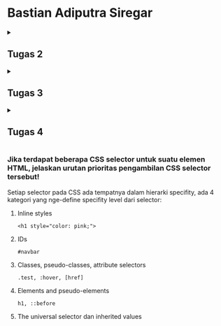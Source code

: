# Bastian Adiputra Siregar
<details><summary><h2>Tugas 2</h2></summary>

[Website](http://bastian-adiputra-regameshop.pbp.cs.ui.ac.id/)
### Jelaskan bagaimana cara kamu mengimplementasikan checklist di atas secara step-by-step (bukan hanya sekadar mengikuti tutorial).
* Membuat sebuah proyek Django baru.

  Buat direktori baru dan masuk ke dalamnya.
  Di dalam direktori yang sama, buat berkas requirements.txt dan tambahkan dependencies berikut.
  ```
  django
  gunicorn
  whitenoise
  psycopg2-binary
  requests
  urllib3
  ```
  
  Buat proyek Django dengan perintah berikut.
  ```
  django-admin startproject <Nama Project> .
  ```

  Tambahkan kedua string berikut pada ALLOWED_HOSTS di settings.py untuk keperluan deployment:
  ```py
  ...
  ALLOWED_HOSTS = ["localhost", "127.0.0.1"]
  ...
  ```

  
* Membuat aplikasi dengan nama main pada proyek tersebut.

  Jalankan perintah berikut untuk membuat aplikasi baru dengan nama main.
  ```
  python manage.py startapp main
  ```


* Melakukan routing pada proyek agar dapat menjalankan aplikasi main.

  Tambahkan 'main' ke dalam daftar aplikasi yang ada sebagai elemen paling terakhir. Daftar aplikasi dapat kamu akses pada variabel INSTALLED_APPS.
  ```py
  INSTALLED_APPS = [
    ...,
    'main'
  ]
  ```


* Membuat model pada aplikasi main dengan nama Product dan memiliki atribut wajib

  Modifikasi berkas models.py dengan kode berikut.
  ```py
  from django.db import models
  
  class Product(models.Model):
      name = models.CharField(max_length=255)
      price = models.IntegerField()
      description = models.TextField()
  
      def __str__(self):
          return self.name
  ```


* Membuat sebuah fungsi pada views.py untuk dikembalikan ke dalam sebuah template HTML yang menampilkan nama aplikasi serta nama dan kelas kamu.

  Memodifikasi views.py yang terletak di dalam berkas aplikasi main.
  ```py
  from django.shortcuts import render

  def show_main(request):
      context = {
          'app': 'RegameShop'
          'name': 'Bastian Adiputra Siregar',
          'class': 'PBP D'
      }
  
      return render(request, "main.html", context)
  ```

  Buka berkas main.html yang telah dibuat sebelumnya dalam direktori templates pada direktori main dan modifikasi dengan code berikut.
  ```html
  ...
  <h5>NPM: </h5>
  <p>{{ npm }}<p>
  <h5>Name: </h5>
  <p>{{ name }}<p>
  <h5>Class: </h5>
  <p>{{ class }}<p>
  ...
  ```


* Membuat sebuah routing pada urls.py aplikasi main untuk memetakan fungsi yang telah dibuat pada views.py.

  Modifikasi urls.py pada direktori main
  ```py
  from django.urls import path
  from main.views import show_main
  
  app_name = 'main'
  
  urlpatterns = [
      path('', show_main, name='show_main'),
  ]
  ```

  Modifikasi urls.py pada direktori proyek
  ```py
  from django.contrib import admin
  from django.urls import path,include
  
  urlpatterns = [
      path('admin/', admin.site.urls),
      path('', include('main.urls')),
  ]
  ```


* Melakukan deployment ke PWS terhadap aplikasi yang sudah dibuat sehingga nantinya dapat diakses oleh teman-temanmu melalui Internet.

  Kembali ke settings.py, menambahkan link sesuai format pws
  ```py
  # URL deployment PWS memiliki format <username-sso>-<nama proyek>.pbp.cs.ui.ac.id.
  ALLOWED_HOSTS = ["127.0.0.1", "localhost", "<URL LINK>"]
  ```

  jalankan perintah-perintah berikut
  ```
  git remote add origin https://github.com/Bastian2312/regameshop.git
  git remote add pws http://pbp.cs.ui.ac.id/bastian.adiputra/regameshop
  git add .
  git commit -m "Initial commit"
  git branch -M main
  git push -u origin main
  git bracnh -M master
  git push pws master
  ```



### Buatlah bagan yang berisi request client ke web aplikasi berbasis Django beserta responnya dan jelaskan pada bagan tersebut kaitan antara urls.py, views.py, models.py, dan berkas html.

![alt text](https://cdn.discordapp.com/attachments/817682466965553152/1282744872079458375/image.png?ex=66e078c1&is=66df2741&hm=17a91b7001c97bf72368e7c8f71c3afc579bdcc4fac11e6da448d840d4585e2a&)

Pada aplikasi Django, client request diarahkan oleh urls.py ke views.py yang memproses logika bisnis, mengambil data dari models.py jika diperlukan, lalu merender respon melalui berkas HTML untuk ditampilkan kembali ke client.



### Jelaskan fungsi git dalam pengembangan perangkat lunak!

Git adalah sistem kontrol versi terdistribusi yang digunakan dalam pengembangan perangkat lunak untuk melacak perubahan kode, memungkinkan kolaborasi antar pengembang, mengelola berbagai versi kode, dan memfasilitasi pemulihan jika terjadi kesalahan, sehingga mempermudah pengelolaan proyek secara terorganisir dan efisien.



### Menurut Anda, dari semua framework yang ada, mengapa framework Django dijadikan permulaan pembelajaran pengembangan perangkat lunak?

karena framework ini menawarkan struktur yang jelas dan lengkap, mencakup banyak fitur "out of the box" seperti autentikasi, manajemen database, dan routing URL, sehingga memungkinkan pemula untuk fokus pada logika aplikasi tanpa harus mengatur komponen-komponen dasar dari awal. Django juga menggunakan bahasa pemrograman python yang populer dengan pengguna2 pemula



### Mengapa model pada Django disebut sebagai ORM?

Model pada Django disebut sebagai ORM (Object-Relational Mapping) karena Django menggunakan pendekatan ini untuk memetakan objek-objek Python (model) ke tabel-tabel dalam database relasional. Dengan ORM, pengembang dapat berinteraksi dengan database menggunakan kode Python, tanpa perlu menulis SQL secara langsung. ORM memungkinkan Django untuk mengelola operasi database seperti pembuatan, pembacaan, pembaruan, dan penghapusan data melalui objek-objek Python, sehingga memudahkan manipulasi data dalam aplikasi.
</details>

<details><summary><h2>Tugas 3</h2></summary>


###  Membuat input form untuk menambahkan objek model pada app sebelumnya.

* Implementasi Skeleton sebagai Kerangka Views
  Buat direktori templates pada direktori utama (root folder) dan buatlah sebuah berkas HTML baru bernama base.html.
  Isilah berkas base.html tersebut dengan kode berikut:
  ```html
  {% load static %}
  <!DOCTYPE html>
  <html lang="en">
    <head>
      <meta charset="UTF-8" />
      <meta name="viewport" content="width=device-width, initial-scale=1.0" />
      {% block meta %} {% endblock meta %}
    </head>
  
    <body>
      {% block content %} {% endblock content %}
    </body>
  </html>
  ```

  Sesuaikan kode dalam settings.py dalam direktori proyek dengan potongan kode berikut
  ```py
  ...
  TEMPLATES = [
      {
          'BACKEND': 'django.template.backends.django.DjangoTemplates',
          'DIRS': [BASE_DIR / 'templates'], # Tambahkan konten baris ini
          'APP_DIRS': True,
          ...
      }
  ]
  ...
  ```

  ubahlah kode berkas main.html menjadi sebagai berikut
  ```html
  {% extends 'base.html' %}
  {% block content %}
  <h1>Project Name</h1>
  
  <h5>NPM: </h5>
  <p>{{ npm }}<p>
  
  <h5>Name:</h5>
  <p>{{ name }}</p>
  
  <h5>Class:</h5>
  <p>{{ class }}</p>
  {% endblock content %}
  ```

  Buat berkas baru pada direktori main dengan nama forms.py untuk membuat struktur form
  ```py
  from django.forms import ModelForm
  from main.models import ProductEntry
  
  class ProductEntryForm(ModelForm):
      class Meta:
          model = ProductEntry
          fields = ["name","description", "price", "quantity"]
  ```



* Mengubah Primary Key Dari Integer Menjadi UUID
  Tambahkan baris ini pada berkas models.py di subdirektori main/.
  ```py
  import uuid

  class ProductEntry(models.Model):
      id = models.UUIDField(primary_key=True, default=uuid.uuid4, editable=False)
      name = models.CharField(max_length=255)
      description = models.TextField()
      price = models.IntegerField()
      quantity = models.IntegerField()
  ```

  Lakukan migrasi model dengan menjalankan perintah berikut.
  ```
  python manage.py makemigrations
  python manage.py migrate
  ```


  
* Membuat Form Input Data dan Menampilkan Data Product Entry Pada HTML
  dalam views.py dalam direktori main tambahkan beberapa import berikut
  ```py
  from django.shortcuts import render, redirect
  from main.forms import ProductEntryForm
  from main.models import ProductEntry
  ```

  buat fungsi baru dengan nama create_product_entry yang menerima parameter request yang dapat menambahkan data Product Entry secara otomatis ketika data di-submit dari form.
  ```py
  def create_product_entry(request):
    form = ProductEntryForm(request.POST or None)

    if form.is_valid() and request.method == "POST":
        form.save()
        return redirect('main:show_main')

    context = {'form': form}
    return render(request, "create_product_entry.html", context)
  ```

  Ubahlah fungsi show_main yang sudah ada pada file views.py
  ```py
  def show_main(request):
    mood_entries = ProductEntry.objects.all()

    context = {
        'name': 'Bastian Adiputra Siregar',
        'class': 'PBP D',
        'npm': '2306245005',
        'product_entries':product_entries
    }

    return render(request, "main.html", context)
  ```

  import fungsi create_product_entry dalam file urls.py pada directory main
  ```py
  from main.views import show_main, create_product_entry
  ```

  tambahkan path URL ke dalam variabel urlpatterns pada urls.py
  ```py
  path('create-product-entry', create_product_entry, name='create-product-entry'),
  ```

  Buat file HTML baru dengan nama create_product_entry.html pada direktori main/templates. Lalu isi dengan kode berikut
  ```html
  {% extends 'base.html' %} 
  {% block content %}
  <h1>Add New Product Entry</h1>
  
  <form method="POST">
    {% csrf_token %}
    <table>
      {{ form.as_table }}
      <tr>
        <td></td>
        <td>
          <input type="submit" value="Add Product" />
        </td>
      </tr>
    </table>
  </form>
  
  {% endblock %}
  ```

  Buka main.html dan tambahkan kode berikut di dalam {% block content %} untuk menampilkan data product
  ```html
  {% extends 'base.html' %}
  {% block content %}
  <h1>RegameShop</h1>
  
  <h5>NPM: </h5>
  <p>{{ npm }}<p>
  
  <h5>Name:</h5>
  <p>{{ name }}</p>
  
  <h5>Class:</h5>
  <p>{{ class }}</p>
  
  {% if not product_entries %}
  <p>Belum ada data product pada RegameShop.</p>
  {% else %}
  <table>
    <tr>
      <th>Product Name</th>
      <th>Time</th>
      <th>description</th>
      <th>price</th>
      <th>quantity</th>
    </tr>
  
    {% comment %} Berikut cara memperlihatkan product di bawah baris ini 
    {% endcomment %} 
    {% for product_entry in product_entries %}
    <tr>
      <td>{{product_entry.name}}</td>
      <td>{{product_entry.time}}</td>
      <td>{{product_entry.description}}</td>
      <td>{{product_entry.price}}</td>
      <td>{{product_entry.quantity}}</td>
    </tr>
    {% endfor %}
  </table>
  {% endif %}
  
  <br />
  
  <a href="{% url 'main:create-product-entry' %}">
    <button>Add New Product Entry</button>
  </a>
  {% endblock content %}
  ```
   


### Tambahkan 4 fungsi views baru untuk melihat objek yang sudah ditambahkan dalam format XML, JSON, XML by ID, dan JSON by ID.

* Mengembalikan Data dalam Bentuk XML, JSON
  tambahkan import HttpResponse dan Serializer dalam views.py pada directory main
  ```py
  from django.http import HttpResponse
  from django.core import serializers
  ```

  Buatlah sebuah fungsi baru yang menerima parameter request dengan nama show_xml, show_json dan buatlah sebuah variabel di dalam fungsi tersebut yang menyimpan hasil query dari seluruh data yang ada pada ProductEntry. Lalu tambahkan return function berupa HttpResponse yang berisi parameter data hasil query yang sudah diserialisasi menjadi XML/Json dan parameter content_type="application/xml" dan content_type="application/json".
  ```py
  def show_xml(request):
    data = ProductEntry.objects.all()
    return HttpResponse(serializers.serialize("xml", data), content_type="application/xml")'

  def show_json(request):
    data = ProductEntry.objects.all()
    return HttpResponse(serializers.serialize("json", data), content_type="application/json")
  ```


* Mengembalikan Data Berdasarkan ID dalam Bentuk XML dan JSON
  Tambahkan return function berupa HttpResponse yang berisi parameter data hasil query yang sudah diserialisasi menjadi JSON atau XML dan parameter content_type dengan value "application/xml"/"application/json". Pada dalamnya buatlah sebuah variabel di dalam fungsi tersebut yang menyimpan hasil query dari data dengan id tertentu yang ada pada ProductEntry.
  ```py
  def show_xml_by_id(request, id):
    data = MoodEntry.objects.filter(pk=id)
    return HttpResponse(serializers.serialize("xml", data), content_type="application/xml")

  def show_json_by_id(request, id):
    data = MoodEntry.objects.filter(pk=id)
    return HttpResponse(serializers.serialize("json", data), content_type="application/json")
  ```



### Membuat routing URL untuk masing-masing views yang telah ditambahkan

  Buka urls.py yang ada pada direktori main dan import fungsi yang sudah kamu buat tadi.
  ```py
  from main.views import show_main, create_mood_entry, show_xml, show_json, show_xml_by_id, show_json_by_id
  ```

  Tambahkan path URL ke dalam urlpatterns untuk mengakses fungsi yang sudah diimpor tadi.
  ```py
  path('xml/', show_xml, name='show_xml'),
  path('json/', show_json, name='show_json'),
  path('xml/<str:id>/', show_xml_by_id, name='show_xml_by_id'),
  path('json/<str:id>/', show_json_by_id, name='show_json_by_id'),
  ```

### Jelaskan mengapa kita memerlukan data delivery dalam pengimplementasian sebuah platform?

Data delivery merupakan key element yang memungkinkan interaksi antar komponen dalam sebuah platform. Fungsi utamanya adalah memastikan bahwa aliran data antara server dan klien berjalan dengan efisien. Dalam konteks ini, data delivery berperan sebagai jembatan penghubung yang memfasilitasi komunikasi, pertukaran informasi, serta sinkronisasi proses, sehingga sistem dapat berfungsi secara optimal.

### Menurutmu, mana yang lebih baik antara XML dan JSON? Mengapa JSON lebih populer dibandingkan XML?

JSON memiliki struktur yang lebih sederhana dan lebih mudah dibaca, baik oleh manusia maupun PC. JSON menggunakan format berbasis objek dengan key-value pairs yang secara intuitif lebih mudah dipahami.

XML, meskipun fleksibel dan kaya fitur, memiliki sintaks yang lebih verbose dengan tag pembuka dan penutup, yang bisa membuat dokumen menjadi lebih panjang dan lebih sulit dibaca.

Menurut saya antara XML dan JSON, JSON lebih unggul karena alsan tersebut yaitu JSON lebih simple dan felksibal dan XML lebih complex dan tidak se-fleksibel JSON. Karena alasa ini juga mengapa JSON lebih populer dari XML

### Jelaskan fungsi dari method is_valid() pada form Django dan mengapa kita membutuhkan method tersebut?

Method is_valid() pada form di Django digunakan untuk memeriksa apakah data yang dikirimkan ke form sesuai dengan aturan validasi yang telah didefinisikan. Metode ini penting karena membantu kita memastikan bahwa data yang diterima aplikasi sesuai dengan format dan aturan yang benar sebelum diproses lebih lanjut.

### Mengakses keempat URL menggunakan Postman
* XML
  ![xml](https://cdn.discordapp.com/attachments/817682466965553152/1285573577311129701/image.png?ex=66f3fdb1&is=66f2ac31&hm=1ee0638ebc1d7bd7695a1b801643735feeed09745e11909308d13d21c2f62a65&)

* JSON
  ![json](https://cdn.discordapp.com/attachments/817682466965553152/1285619660636815474/image.png?ex=66eaee1c&is=66e99c9c&hm=29b9685cd06a8b86cc7a7158d695afabe1bb8ded1090e74a347ea9b2a2ae186a&)

* XML by ID
  ![xml by id](https://cdn.discordapp.com/attachments/817682466965553152/1285619805386444821/image.png?ex=66f37fff&is=66f22e7f&hm=1b0a7f92eeece1c6e6ee90d9d491afb1b9123169454e913ba9a2af8f74e8b2f6&)

* JSON by ID
  ![json by id](https://cdn.discordapp.com/attachments/817682466965553152/1285573813450309743/image.png?ex=66f3fde9&is=66f2ac69&hm=c91ae5c5227b7c4ecc33df4c0b615069bd2ba93ae09ad5e41b72f8dfa973fb46&)
</details>

<details><summary><h2>Tugas 4</h2></summary>


### Mengimplementasikan fungsi registrasi, login, dan logout untuk memungkinkan pengguna untuk mengakses aplikasi sebelumnya dengan lancar.

Pada views.py dalam subdirektori main, tambahkan imports berikut

```py
from django.contrib import messages
from django.contrib.auth.forms import UserCreationForm, AuthenticationForm
from django.contrib.auth import authenticate, login, logout
from django.contrib.auth.decorators import login_required
```

Tambahkan method login, logout, register pada views.py

login
```py
def login_user(request):
    if request.method == 'POST':
        form = AuthenticationForm(data=request.POST)

        if form.is_valid():    # Ambil user, lalu login sebagai user
            user = form.get_user()
            login(request, user)
            response = HttpResponseRedirect(reverse("main:show_main"))
            response.set_cookie('last_login', str(datetime.datetime.now())) # Set cookie last_login
            return response

    else:
        form = AuthenticationForm(request)
    context = {'form': form}
    return render(request, 'login.html', context)
```

logout
```py
def logout_user(request):
    logout(request)
    response = HttpResponseRedirect(reverse('main:login'))
    response.delete_cookie('last_login')
    return response
```

register
```py
def register(request):
    form = UserCreationForm()

    if request.method == "POST":
        form = UserCreationForm(request.POST)
        if form.is_valid():    # Menyimpan data dari form jika valid
            form.save()
            messages.success(request, 'Your account has been successfully created!')
            return redirect('main:login')
    context = {'form':form}
    return render(request, 'register.html', context)
```

Update show_main dan create_product_entry dengan code berikut

show_main
```py
def show_main(request):
    product_entries = Product.objects.filter(user=request.user)    # Filter sesuai user yang memberi request

    context = {
        'app' : 'Chicken-Daddy',
        'name': request.user.username,    # Menunjukkan username user yang membuat request pada field name
        'class': 'PBP D',
        'products': product_entries,
        'last_login': request.COOKIES['last_login'],    # Menunjukkan last_login yang diambil dari cookie
    }

    return render(request, "main.html", context)
```

create_product_entry
```py
def create_product_entry(request):
    form = ProductForm(request.POST or None)

    if form.is_valid() and request.method == "POST":
        product_entry = form.save(commit=False)    # mendapatkan model
        product_entry.user = request.user    # menambahkan data terhadap model tersebut
        product_entry.save()    # menyimpan model
        return redirect('main:show_main')
    
    context = {'form' : form}
    return render(request, "create_product_entry.html", context)
```

Dalam folder templates pada folder main, buatlah fuile login.html & register.html

login.html
```html
<!-- login.html -->
{% extends 'base.html' %}
{% block meta %}
<title>Login</title>
{% endblock meta %}

{% block content %}
<div class="login">
  <h1>Login</h1>

  <form method="POST" action="">
    {% csrf_token %}
    <table>
      {{ form.as_table }}
      <tr>
        <td></td>
        <td><input class="btn login_btn" type="submit" value="Login" /></td>
      </tr>
    </table>
  </form>

  {% if messages %}
  <ul>
    {% for message in messages %}
    <li>{{ message }}</li>
    {% endfor %}
  </ul>
  {% endif %} Don't have an account yet?
  <a href="{% url 'main:register' %}">Register Now</a>
</div>

{% endblock content %}
```

register.html
```py
<!-- register.html -->
{% extends 'base.html' %}

{% block meta %}
<title>Register</title>
{% endblock meta %}

{% block content %}

<div class="login">
  <h1>Register</h1>

  <form method="POST">
    {% csrf_token %}
    <table>
      {{ form.as_table }}
      <tr>
        <td></td>
        <td><input type="submit" name="submit" value="Daftar" /></td>
      </tr>
    </table>
  </form>

  {% if messages %}
  <ul>
    {% for message in messages %}
    <li>{{ message }}</li>
    {% endfor %}
  </ul>
  {% endif %}
</div>

{% endblock content %}
```


### Menghubungkan model Product dengan User.

Update models.py dengan code berikut
```py
from django.db import models
from django.contrib.auth.models import User
import uuid

# Create your models here.
class Product(models.Model):
    id = models.UUIDField(primary_key=True, default=uuid.uuid4, editable=False)
    user = models.ForeignKey(User, on_delete=models.CASCADE)    # Menambah line ini
    name = models.CharField(max_length=255)
    price = models.IntegerField()
    description = models.TextField()

    def __str__(self):
        return self.name
```

buatlah minimal 1 akun terlebuh dahulu, lalu lakukan migration
```
python manage.py makemigrations
python manage.py migrate
```

### Menampilkan detail informasi pengguna yang sedang logged in seperti username dan menerapkan cookies seperti last login pada halaman utama aplikasi.

![alt text](https://cdn.discordapp.com/attachments/817682466965553152/1288155565729775627/image.png?ex=66f427db&is=66f2d65b&hm=237f0d0f9bf0231847982a44cc183e38322d7eca495e6bdf83706874008b71e1&)

### Apa perbedaan antara HttpResponseRedirect() dan redirect()
Dalam kasus HttpResponseRedirect argumen pertama hanya dapat berupa url, sedangkan redirect pada akhirnya akan mengembalikan HttpResponseRedirect tetapi dapat menerima model, view, atau url sebagai argumen. Sehingga, redirect() lebih fleksibel dalam hal apa yang bisa "dialihkan".

### Jelaskan cara kerja penghubungan model Product dengan User!

Authentication merupakan proses untuk memverifikasi identitas pengguna, sedangkan Authorization adalah proses untuk memverifikasi hak akses pengguna. Dalam Django, kedua konsep ini diimplementasikan dengan cara yang berbeda. Otentikasi di Django dilakukan melalui model User dan metode bawaan seperti login, logout, dan authenticate. Sementara itu, otorisasi di Django diterapkan menggunakan decorators seperti login_required(), yang berfungsi untuk membatasi akses hanya bagi pengguna yang telah di authenticate.

### Bagaimana Django mengingat pengguna yang telah login? Jelaskan kegunaan lain dari cookies dan apakah semua cookies aman digunakan?

Django mengingat pengguna yang telah login dengan menggunakan sessions dan cookies. Saat pengguna berhasil login, Django membuat sesi yang menyimpan informasi pengguna, seperti ID pengguna, di server. Setiap sesi diidentifikasi dengan ID sesi yang unik. Django kemudian mengirimkan cookie ke browser pengguna yang berisi ID sesi tersebut. Cookie ini akan dikirimkan kembali ke server dengan setiap permintaan yang dilakukan oleh pengguna, memungkinkan Django untuk mengenali pengguna yang sama dan menjaga status login mereka.

Cookies juga memiliki berbagai kegunaan lainnya, seperti menyimpan preferensi pengguna atau menyimpan informasi tentang barang-barang yang ditambahkan ke cart belanja dalam aplikasi e-commerce. Namun, tidak semua cookies aman digunakan. Ada beberapa pertimbangan terkait keamanan cookies, seperti perbedaan antara cookies sesi dan cookies persisten, risiko pencurian cookies jika tidak dilindungi dengan baik, serta pentingnya menggunakan atribut SameSite untuk melindungi dari serangan CSRF.
</details>

###  Jika terdapat beberapa CSS selector untuk suatu elemen HTML, jelaskan urutan prioritas pengambilan CSS selector tersebut!

Setiap selector pada CSS ada tempatnya dalam hierarki specifity, ada 4 kategori yang nge-define specifity level dari selector:
1. Inline styles
   ```
   <h1 style="color: pink;">
   ```
2. IDs
   ```
   #navbar
   ```
3. Classes, pseudo-classes, attribute selectors
   ```
   .test, :hover, [href]
   ```
4. Elements and pseudo-elements
   ```
   h1, ::before
   ```
5. The universal selector dan inherited values
